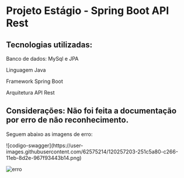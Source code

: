 <h1>Projeto Estágio - Spring Boot API Rest</h1>
</hr>
<h2>Tecnologias utilizadas:</h2>
<p>Banco de dados: MySql e JPA</p>
<p>Linguagem Java</p>
<p>Framework Spring Boot</p>
<p>Arquitetura API Rest</p>

</hr>
<h2>Considerações: Não foi feita a documentação por erro de não reconhecimento. </h2>

<p>Seguem abaixo as imagens de erro: </p>
![codigo-swagger](https://user-images.githubusercontent.com/62575214/120257203-251c5a80-c266-11eb-8d2e-967f93443b14.png)

![erro](https://user-images.githubusercontent.com/62575214/120257206-25b4f100-c266-11eb-8752-84b8b368e755.png)
